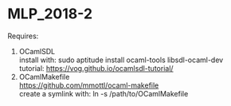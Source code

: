 # MLP_2018-2


Requires:

1. OCamlSDL  
  install with: sudo aptitude install ocaml-tools libsdl-ocaml-dev  
  tutorial: https://vog.github.io/ocamlsdl-tutorial/  
2. OCamlMakefile  
  https://github.com/mmottl/ocaml-makefile  
  create a symlink with: ln -s /path/to/OCamlMakefile  

